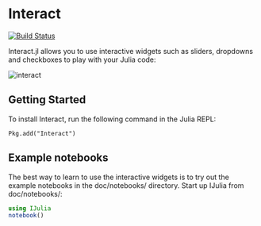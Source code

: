 # Interact

[![Build Status](https://travis-ci.org/JuliaGizmos/Interact.jl.svg?branch=master)](https://travis-ci.org/JuliaGizmos/Interact.jl)

Interact.jl allows you to use interactive widgets such as sliders, dropdowns and checkboxes to play with your Julia code:

![interact](https://user-images.githubusercontent.com/6333339/40879429-8b1685d2-6697-11e8-9af7-64b61031dc80.png)

## Getting Started

To install Interact, run the following command in the Julia REPL:
```{.julia execute="false"}
Pkg.add("Interact")
```

## Example notebooks

The best way to learn to use the interactive widgets is to try out the example notebooks in the doc/notebooks/ directory. Start up IJulia from doc/notebooks/:

```julia
using IJulia
notebook()
```
